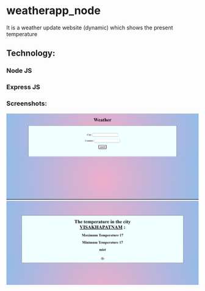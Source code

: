 # weatherapp_node
<p>It is a weather update website (dynamic) which shows the present temperature</p>
<h2>Technology:</h2>
<h3>Node JS</h3>
<h3>Express JS</h3>

<h3>Screenshots:</h3>
<img src="https://github.com/R-Sree-Vani/weatherapp_node/blob/master/Screenshot%20(148).png"><br>
<img src="https://github.com/R-Sree-Vani/weatherapp_node/blob/master/Screenshot%20(149).png">
